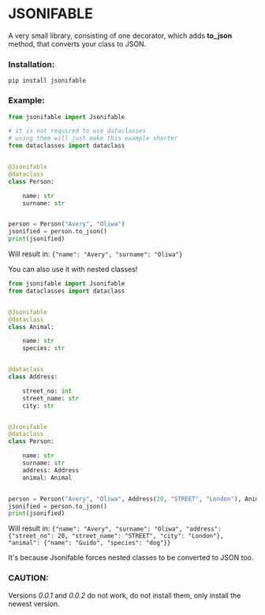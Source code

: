 # JSONIFABLE

A very small library, consisting of one decorator, which adds **to_json** method, that converts your class to JSON.

### Installation:
```
pip install jsonifable
```

### Example:
```python
from jsonifable import Jsonifable

# it is not required to use dataclasses
# using them will just make this example shorter
from dataclasses import dataclass


@Jsonifable
@dataclass
class Person:

    name: str
    surname: str


person = Person("Avery", "Oliwa")
jsonified = person.to_json()
print(jsonified)
```

Will result in:
```{"name": "Avery", "surname": "Oliwa"}```

You can also use it with nested classes!
```python
from jsonifable import Jsonifable
from dataclasses import dataclass


@Jsonifable
@dataclass
class Animal:

    name: str
    species: str


@dataclass
class Address:

    street_no: int
    street_name: str
    city: str


@Jsonifable
@dataclass
class Person:

    name: str
    surname: str
    address: Address
    animal: Animal


person = Person("Avery", "Oliwa", Address(20, "STREET", "London"), Animal("Guido", "dog"))
jsonified = person.to_json()
print(jsonified)
```

Will result in:
```{"name": "Avery", "surname": "Oliwa", "address": {"street_no": 20, "street_name": "STREET", "city": "London"}, "animal": {"name": "Guido", "species": "dog"}}```

It's because Jsonifable forces nested classes to be converted to JSON too.

### CAUTION:
Versions *0.0.1* and *0.0.2* do not work, do not install them, only install the newest version.